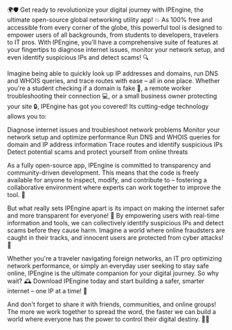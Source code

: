 🌍🛡️ Get ready to revolutionize your digital journey with IPEngine, the ultimate open-source global networking utility app! 💥 As 100% free and accessible from every corner of the globe, this powerful tool is designed to empower users of all backgrounds, from students to developers, travelers to IT pros. With IPEngine, you'll have a comprehensive suite of features at your fingertips to diagnose internet issues, monitor your network setup, and even identify suspicious IPs and detect scams! 🔍

Imagine being able to quickly look up IP addresses and domains, run DNS and WHOIS queries, and trace routes with ease – all in one place. Whether you're a student checking if a domain is fake 🤔, a remote worker troubleshooting their connection 💻, or a small business owner protecting your site 🔒, IPEngine has got you covered! Its cutting-edge technology allows you to:

Diagnose internet issues and troubleshoot network problems
Monitor your network setup and optimize performance
Run DNS and WHOIS queries for domain and IP address information
Trace routes and identify suspicious IPs
Detect potential scams and protect yourself from online threats

As a fully open-source app, IPEngine is committed to transparency and community-driven development. This means that the code is freely available for anyone to inspect, modify, and contribute to – fostering a collaborative environment where experts can work together to improve the tool. 🤝

But what really sets IPEngine apart is its impact on making the internet safer and more transparent for everyone! 💪 By empowering users with real-time information and tools, we can collectively identify suspicious IPs and detect scams before they cause harm. Imagine a world where online fraudsters are caught in their tracks, and innocent users are protected from cyber attacks! 🚀

Whether you're a traveler navigating foreign networks, an IT pro optimizing network performance, or simply an everyday user seeking to stay safe online, IPEngine is the ultimate companion for your digital journey. So why wait? 🕰️ Download IPEngine today and start building a safer, smarter internet – one IP at a time! 🔗

And don't forget to share it with friends, communities, and online groups! The more we work together to spread the word, the faster we can build a world where everyone has the power to control their digital destiny. 💪🌐